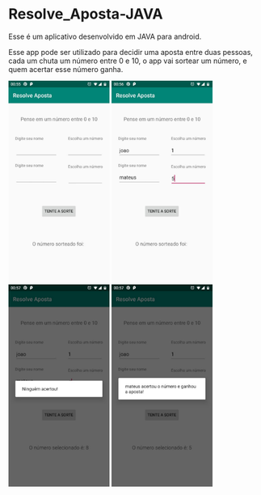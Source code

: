 # Resolve_Aposta-JAVA

Esse é um aplicativo desenvolvido em JAVA para android.

Esse app pode ser utilizado para decidir uma aposta entre duas pessoas, cada um chuta um número entre 0 e 10, o app vai sortear um número,
e quem acertar esse número ganha.

<img src="screenshots/1.jpeg" width="200" heidth="300">
<img src="screenshots/2.jpeg" width="200" heidth="300">
<img src="screenshots/3.jpeg" width="200" heidth="300">
<img src="screenshots/4.jpeg" width="200" heidth="300">
